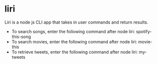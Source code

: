 # liri

Liri is a node js CLI app that takes in user commands and return results. 
* To search songs, enter the following command after node liri: spotify-this-song <song title>
* To search movies, enter the following command after node liri: movie-this <movie title>
* To retrieve tweets, enter the following command after node liri: my-tweets